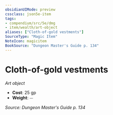 ```yaml
---
obsidianUIMode: preview
cssclass: json5e-item
tags:
- compendium/src/5e/dmg
- item/wealth/art-object
aliases: ["Cloth-of-gold vestments"]
SourceType: "Magic Item"
NoteIcon: magicitem
BookSource: "Dungeon Master's Guide p. 134"
---
```

# Cloth-of-gold vestments
*Art object*  

- **Cost**: 25 gp
- **Weight**: ⏤

*Source: Dungeon Master's Guide p. 134*